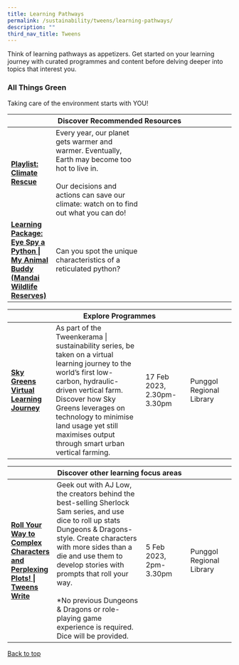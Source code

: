 ```yaml
---
title: Learning Pathways
permalink: /sustainability/tweens/learning-pathways/
description: ""
third_nav_title: Tweens
---
```

<style type="text/css">
/* Links */
.content a { color: #322987; }
.content a:focus,
.content a:hover { color: #28216c; }

/* Button Outline */
.bp-button { padding-left: 1.5rem; padding-right: 1.5rem; }
.bp-button.is-primary-outline { border: 1px solid #322987; color: #322987; background-color: transparent; text-decoration: none; }
.bp-button.is-primary-outline:focus,
.bp-button.is-primary-outline:hover { border: 1px solid #322987; color: #cff2e8; background-color: #322987; text-decoration: none; }

/* Responsive Iframe */
.responsive-iframe { position: absolute; top: 0; left: 0; bottom: 0; right: 0; width: 100%; height: 100%; }
.responsive-iframe-container { position: relative; overflow: hidden; width: 100%; }
.responsive-iframe-container.ratio-16by9 { padding-top: 56.25%; }
.responsive-iframe-container.ratio-4by3 { padding-top: 75%; }
.responsive-iframe-container.ratio-3by2 { padding-top: 66.66%; }
.responsive-iframe-container.ratio-1by1 { padding-top: 100%; }
</style>
Think of learning pathways as appetizers. Get started on your learning journey with curated programmes and content before delving deeper into topics that interest you.

<h3><b>All Things Green</b></h3>
Taking care of the environment starts with YOU!

<div class="horizontal-scroll margin--bottom--lg">
  <table class="generic-table">
    <thead>
      <tr>
        <th colspan="4" class="is-uppercase has-weight-normal">Discover Recommended Resources</th>
      </tr>
    </thead>
    <tbody>
      <tr>
        <td style="width: 20%;"><a href="/sustainability/tweens/content" target="_blank"><b> Playlist:<br>Climate Rescue</b></a></td>
        <td style="width: 40%;">Every year, our planet gets warmer and warmer. Eventually, Earth may become too hot to live in.<br><br>Our decisions and actions can save our climate: watch on to find out what you can do!</td>
        <td style="width: 20%;"></td>
        <td style="width: 20%;"></td>
      </tr>
      <tr>
        <td><a href="/sustainability/tweens/content/#lp-eyespy" target="_blank"><b> Learning Package:<br>Eye Spy a Python | My Animal Buddy (Mandai Wildlife Reserves)</b></a></td>
        <td>Can you spot the unique characteristics of a reticulated python?</td>
        <td></td>
        <td></td>
      </tr>
    </tbody>
  </table>
</div>

<div class="horizontal-scroll margin--bottom--lg">
  <table class="generic-table">
    <thead>
      <tr>
        <th colspan="4" class="is-uppercase has-weight-normal">Explore Programmes</th>
      </tr>
    </thead>
    <tbody>
						<tr>
         <td style="width: 20%;"><a href="https://www.eventbrite.sg/e/sky-greens-virtual-learning-journey-punggol-regional-library-tickets-519419687267?aff=odcleoeventsincollection" target="_blank"><b>Sky Greens Virtual Learning Journey</b></a></td>
        <td style="width: 40%;">As part of the Tweenkerama | sustainability series, be taken on a virtual learning journey to the world’s first low-carbon, hydraulic-driven vertical farm. Discover how Sky Greens leverages on technology to minimise land usage yet still maximises output through smart urban vertical farming.
</td>
        <td style="width: 20%;">17 Feb 2023, 2.30pm-3.30pm</td>
        <td style="width: 20%;">Punggol Regional Library</td>
			</tr>						
    </tbody>
  </table>
</div>

<div class="horizontal-scroll margin--bottom--lg">
  <table class="generic-table">
    <thead>
      <tr>
        <th colspan="4" class="is-uppercase has-weight-normal ">Discover other learning focus areas</th>
      </tr>
    </thead>
    <tbody>
			<tr>
        <td style="width: 20%;"><a href="https://www.eventbrite.sg/e/roll-your-way-to-complex-characters-and-perplexing-plots-tweens-write-tickets-506940983127?aff=odcleoeventsincollection" target="_blank"><b> Roll Your Way to Complex Characters and Perplexing Plots! | Tweens Write</b></a></td>
        <td style="width: 40%;">Geek out with AJ Low, the creators behind the best-selling Sherlock Sam series, and use dice to roll up stats Dungeons & Dragons-style. Create characters with more sides than a die and use them to develop stories with prompts that roll your way. <br><br>*No previous Dungeons & Dragons or role-playing game experience is required. Dice will be provided. </td>
        <td style="width: 20%;">5 Feb 2023, 2pm-3.30pm</td>
        <td style="width: 20%;">Punggol Regional Library</td>
      </tr>
      </tbody>
  </table>
</div>

<p class="has-text-right margin--top--xl"><a href="#main-content">Back to top</a></p>